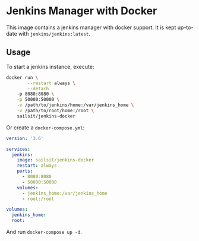 # Jenkins Manager with Docker

This image contains a jenkins manager with docker support. It is kept up-to-date with `jenkins/jenkins:latest`.

## Usage

To start a jenkins instance, execute:

```bash
docker run \
        --restart always \
        --detach
	-p 8080:8080 \
	-p 50000:50000 \
	-v /path/to/jenkins/home:/var/jenkins_home \
	-v /path/to/root/home:/root \
  	sailsit/jenkins-docker
```

Or create a `docker-compose.yml`:

```yaml
version: '3.6'

services:
  jenkins:
    image: sailsit/jenkins-docker
    restart: always
    ports:
      - 8080:8080
      - 50000:50000
    volumes:
      - jenkins_home:/var/jenkins_home
      - root:/root 

volumes:
  jenkins_home:
  root:
```

And run `docker-compose up -d`.

